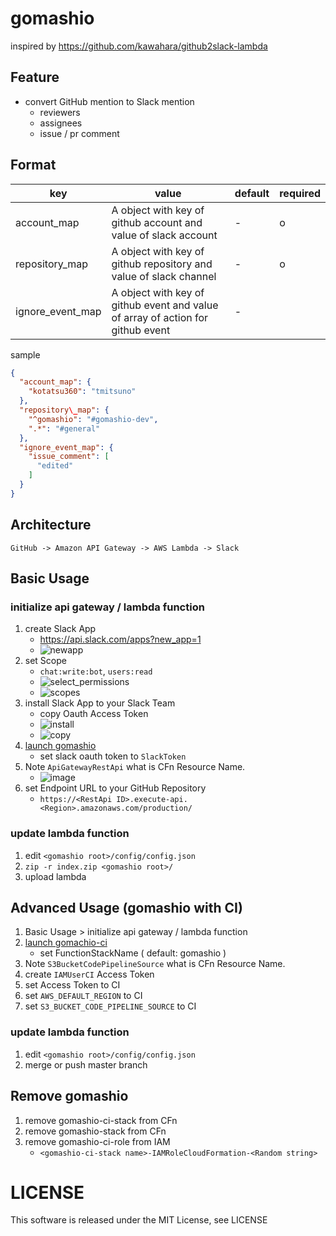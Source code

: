 # gomashio

inspired by https://github.com/kawahara/github2slack-lambda

## Feature
* convert GitHub mention to Slack mention
    * reviewers
    * assignees
    * issue / pr comment

## Format

| key | value | default | required |
| --- | --- | --- | --- |
| account\_map | A object with key of github account  and value of slack account | - | o |
| repository\_map | A object with key of github repository and value of slack channel| - | o |
| ignore\_event\_map | A object with key of github event and value of array of action for github event| - |

sample

```json
{
  "account_map": {
    "kotatsu360": "tmitsuno"
  },
  "repository\_map": {
    "^gomashio": "#gomashio-dev",
    ".*": "#general"
  },
  "ignore_event_map": {
    "issue_comment": [
      "edited"
    ]
  }
}
```

## Architecture
```
GitHub -> Amazon API Gateway -> AWS Lambda -> Slack
```

## Basic Usage
### initialize api gateway / lambda function
1. create Slack App
    * https://api.slack.com/apps?new_app=1
    * ![newapp](https://user-images.githubusercontent.com/10104981/38778613-2db863e4-40f7-11e8-9219-da52eb43ec91.png)
1. set Scope
    * `chat:write:bot`, `users:read`
    * ![select_permissions](https://user-images.githubusercontent.com/10104981/38778612-2d9513ee-40f7-11e8-98c1-a3d5b4be5c68.png)
    * ![scopes](https://user-images.githubusercontent.com/10104981/38778615-2e02de4c-40f7-11e8-9d64-d192e448fd9e.png)
1. install Slack App to your Slack Team
    * copy Oauth Access Token
    * ![install](https://user-images.githubusercontent.com/10104981/38778614-2ddc9624-40f7-11e8-8dda-2cba62f59302.png)
    * ![copy](https://user-images.githubusercontent.com/10104981/38778616-2e26aa84-40f7-11e8-938f-3e70890fafdb.png)
1. <a href="https://console.aws.amazon.com/cloudformation/home?region=us-east-1#/stacks/new?stackName=gomashio&templateURL=https://raw.githubusercontent.com/kotatsu360/gomashio/master/cfn/gomashio.yml">launch gomashio</a>
    * set slack oauth token to `SlackToken`
1. Note `ApiGatewayRestApi` what is CFn Resource Name.
    * ![image](https://user-images.githubusercontent.com/10104981/35285111-de96af1a-009f-11e8-95a9-1f065f89b9a3.png)
1. set Endpoint URL to your GitHub Repository
    * `https://<RestApi ID>.execute-api.<Region>.amazonaws.com/production/`

### update lambda function
1. edit `<gomashio root>/config/config.json`
1. `zip -r index.zip <gomashio root>/`
2. upload lambda

## Advanced Usage (gomashio with CI)
1. Basic Usage > initialize api gateway / lambda function
2. <a href="https://console.aws.amazon.com/cloudformation/home?region=us-east-1#/stacks/new?stackName=gomashio&templateURL=https://raw.githubusercontent.com/kotatsu360/gomashio/master/cfn/ci.yml">launch gomachio-ci</a>
    * set FunctionStackName ( default: gomashio )
3. Note `S3BucketCodePipelineSource` what is CFn Resource Name.
4. create `IAMUserCI` Access Token
4. set Access Token to CI
4. set `AWS_DEFAULT_REGION` to CI
5. set `S3_BUCKET_CODE_PIPELINE_SOURCE` to CI

### update lambda function
1. edit `<gomashio root>/config/config.json`
1. merge or push master branch

## Remove gomashio
1. remove gomashio-ci-stack from CFn
1. remove gomashio-stack from CFn
1. remove gomashio-ci-role from IAM
   * `<gomashio-ci-stack name>-IAMRoleCloudFormation-<Random string>`

# LICENSE
This software is released under the MIT License, see LICENSE

